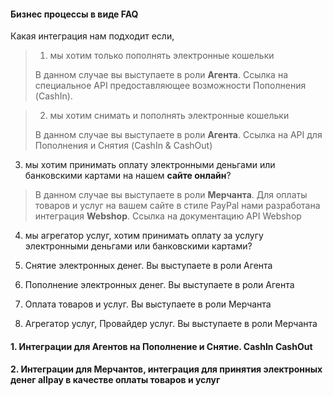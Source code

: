 #### Бизнес процессы в виде FAQ

Какая интеграция нам подходит если,

> 1. мы хотим только пополнять электронные кошельки
>
> В данном случае вы выступаете в роли **Агента**. Ссылка на специальное API предоставляющее возможности Пополнения (CashIn).

> 2. мы хотим снимать и пополнять электронные кошельки
>
> В данном случае вы выступаете в роли **Агента**. Ссылка на API для Пополнения и Снятия (CashIn & CashOut)

3. мы хотим принимать оплату электронными деньгами или банковскими картами на нашем **сайте онлайн**?
> В данном случае вы выступаете в роли **Мерчанта**. Для оплаты товаров и услуг на вашем сайте в стиле PayPal нами разработана интеграция **Webshop**. Ссылка на документацию API Webshop

4. мы агрегатор услуг, хотим принимать оплату за услугу электронными деньгами или банковскими картами?

1. Снятие электронных денег. Вы выступаете в роли Агента
2. Пополнение электронных денег. Вы выступаете в роли Агента
3. Оплата товаров и услуг. Вы выступаете в роли Мерчанта
4. Агрегатор услуг, Провайдер услуг. Вы выступаете в роли Мерчанта


#### 1. Интеграции для Агентов на Пополнение и Снятие. CashIn CashOut
#### 2. Интеграции для Мерчантов, интеграция для принятия электронных денег allpay в качестве оплаты товаров и услуг
